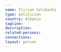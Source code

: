 ```yaml
---
name: Ilirjan Celibashi
type: politician
country: Albania
tagline:
description:
related-persons:
connections:
layout: person
---
```

